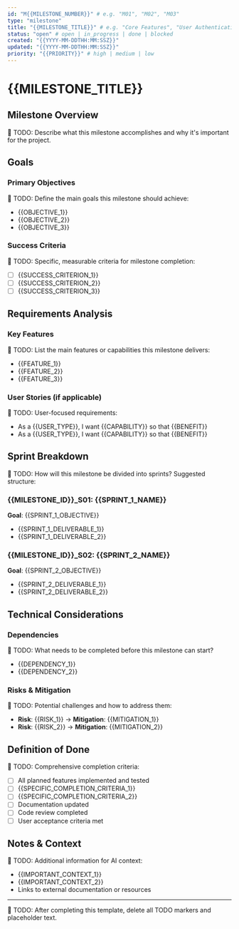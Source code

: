 ```yaml
---
id: "M{{MILESTONE_NUMBER}}" # e.g. "M01", "M02", "M03"
type: "milestone"
title: "{{MILESTONE_TITLE}}" # e.g. "Core Features", "User Authentication"
status: "open" # open | in_progress | done | blocked
created: "{{YYYY-MM-DDTHH:MM:SSZ}}"
updated: "{{YYYY-MM-DDTHH:MM:SSZ}}"
priority: "{{PRIORITY}}" # high | medium | low
---
```


# {{MILESTONE_TITLE}}

## Milestone Overview
📝 TODO: Describe what this milestone accomplishes and why it's important for the project.

## Goals

### Primary Objectives
📝 TODO: Define the main goals this milestone should achieve:
- {{OBJECTIVE_1}}
- {{OBJECTIVE_2}}
- {{OBJECTIVE_3}}

### Success Criteria
📝 TODO: Specific, measurable criteria for milestone completion:
- [ ] {{SUCCESS_CRITERION_1}}
- [ ] {{SUCCESS_CRITERION_2}}
- [ ] {{SUCCESS_CRITERION_3}}

## Requirements Analysis

### Key Features
📝 TODO: List the main features or capabilities this milestone delivers:
- {{FEATURE_1}}
- {{FEATURE_2}}
- {{FEATURE_3}}

### User Stories (if applicable)
📝 TODO: User-focused requirements:
- As a {{USER_TYPE}}, I want {{CAPABILITY}} so that {{BENEFIT}}
- As a {{USER_TYPE}}, I want {{CAPABILITY}} so that {{BENEFIT}}

## Sprint Breakdown

📝 TODO: How will this milestone be divided into sprints? Suggested structure:

### {{MILESTONE_ID}}_S01: {{SPRINT_1_NAME}}
**Goal**: {{SPRINT_1_OBJECTIVE}}
- {{SPRINT_1_DELIVERABLE_1}}
- {{SPRINT_1_DELIVERABLE_2}}

### {{MILESTONE_ID}}_S02: {{SPRINT_2_NAME}}
**Goal**: {{SPRINT_2_OBJECTIVE}}
- {{SPRINT_2_DELIVERABLE_1}}
- {{SPRINT_2_DELIVERABLE_2}}

## Technical Considerations

### Dependencies
📝 TODO: What needs to be completed before this milestone can start?
- {{DEPENDENCY_1}}
- {{DEPENDENCY_2}}

### Risks & Mitigation
📝 TODO: Potential challenges and how to address them:
- **Risk**: {{RISK_1}} → **Mitigation**: {{MITIGATION_1}}
- **Risk**: {{RISK_2}} → **Mitigation**: {{MITIGATION_2}}

## Definition of Done

📝 TODO: Comprehensive completion criteria:
- [ ] All planned features implemented and tested
- [ ] {{SPECIFIC_COMPLETION_CRITERIA_1}}
- [ ] {{SPECIFIC_COMPLETION_CRITERIA_2}}
- [ ] Documentation updated
- [ ] Code review completed
- [ ] User acceptance criteria met

## Notes & Context

📝 TODO: Additional information for AI context:
- {{IMPORTANT_CONTEXT_1}}
- {{IMPORTANT_CONTEXT_2}}
- Links to external documentation or resources

---
📝 TODO: After completing this template, delete all TODO markers and placeholder text.
